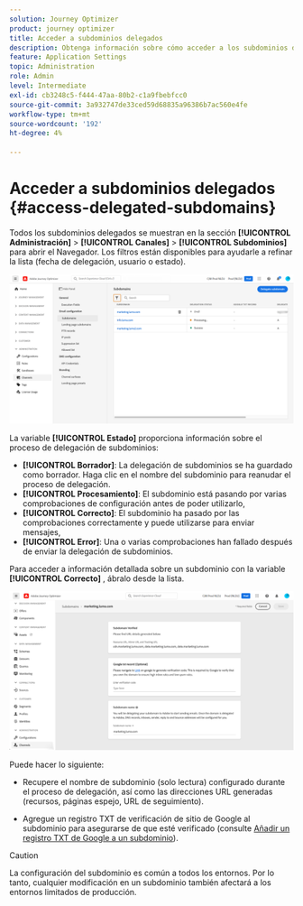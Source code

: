```yaml
---
solution: Journey Optimizer
product: journey optimizer
title: Acceder a subdominios delegados
description: Obtenga información sobre cómo acceder a los subdominios delegados.
feature: Application Settings
topic: Administration
role: Admin
level: Intermediate
exl-id: cb3248c5-f444-47aa-80b2-c1a9fbebfcc0
source-git-commit: 3a932747de33ced59d68835a96386b7ac560e4fe
workflow-type: tm+mt
source-wordcount: '192'
ht-degree: 4%

---
```


# Acceder a subdominios delegados {#access-delegated-subdomains}

Todos los subdominios delegados se muestran en la sección **[!UICONTROL Administración]** > **[!UICONTROL Canales]** > **[!UICONTROL Subdominios]** para abrir el Navegador. Los filtros están disponibles para ayudarle a refinar la lista (fecha de delegación, usuario o estado).

![](assets/subdomain-list.png)

La variable **[!UICONTROL Estado]** proporciona información sobre el proceso de delegación de subdominios:

* **[!UICONTROL Borrador]**: La delegación de subdominios se ha guardado como borrador. Haga clic en el nombre del subdominio para reanudar el proceso de delegación.
* **[!UICONTROL Procesamiento]**: El subdominio está pasando por varias comprobaciones de configuración antes de poder utilizarlo,
* **[!UICONTROL Correcto]**: El subdominio ha pasado por las comprobaciones correctamente y puede utilizarse para enviar mensajes,
* **[!UICONTROL Error]**: Una o varias comprobaciones han fallado después de enviar la delegación de subdominios.

Para acceder a información detallada sobre un subdominio con la variable **[!UICONTROL Correcto]** , ábralo desde la lista.

![](assets/subdomain-delegated.png)

Puede hacer lo siguiente:

* Recupere el nombre de subdominio (solo lectura) configurado durante el proceso de delegación, así como las direcciones URL generadas (recursos, páginas espejo, URL de seguimiento).

* Agregue un registro TXT de verificación de sitio de Google al subdominio para asegurarse de que esté verificado (consulte [Añadir un registro TXT de Google a un subdominio](google-txt.md)).


>[!CAUTION]
>
>La configuración del subdominio es común a todos los entornos. Por lo tanto, cualquier modificación en un subdominio también afectará a los entornos limitados de producción.
